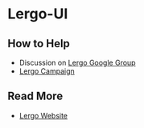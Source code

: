 Lergo-UI
===================



## How to Help

 * Discussion on [Lergo Google Group](https://groups.google.com/forum/#!forum/lergo-dev)
 * [Lergo Campaign](http://www.indiegogo.com/projects/lergo-free-kids-education)

## Read More

 * [Lergo Website](lergo.org)

